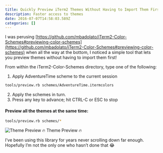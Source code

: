 ```yaml
---
title: Quickly Preview iTerm2 Themes Without Having to Import Them First
description: Faster access to themes
date: 2016-07-07T14:58:03.589Z
categories: []
---
```


I was perusing [https://github.com/mbadolato/iTerm2-Color-Schemes#previewing-color-schemes](https://github.com/mbadolato/iTerm2-Color-Schemes#previewing-color-schemes) when all the way at the bottom, I noticed a simple tool that lets you preview themes without having to import them first!

From within the iTerm2-Color-Schemes directory, type one of the following:

1. Apply AdventureTime scheme to the current session

```sh
tools/preview.rb schemes/AdventureTime.itermcolors
```

2. Apply the schemes in turn.
3. Press any key to advance; hit CTRL-C or ESC to stop

#### Preview all the themes at the same time:

```sh
tools/preview.rb schemes/*
```

![Theme Preview 🔥](https://cdn-images-1.medium.com/max/800/1*99zOCJneR6CrYFx8TG7OzA.gif)
Theme Preview 🔥

I’ve been using this library for years never scrolling down far enough. Hopefully I’m not the only one who hasn’t done that 😂

